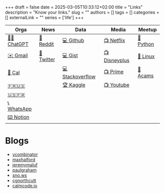 +++ 
draft = false
date = 2025-03-05T10:33:12+02:00
title = "Links"
description = "Know your links."
slug = ""
authors = []
tags = []
categories = []
externalLink = ""
series = ['life']
+++

| Orga                                                               | News                                | Data                                                                      | Media                                                   | Meetup                                                                               |
| ------------------------------------------------------------------ | ----------------------------------- | ------------------------------------------------------------------------- | ------------------------------------------------------- | ------------------------------------------------------------------------------------ |
| [🐱‍💻 ChatGPT](https://chatgpt.com/)                                  | [📰 Reddit](https://www.reddit.com/) | [💻 Github](https://github.com/)                                           | [📺 Netflix](https://www.netflix.com/)                   | [🤝 Python](https://www.meetup.com/montreal-python/)                                  |
| [✉️ Gmail](https://mail.google.com/mail/u/0/#inbox)                 | [👀 Twitter](https://x.com/)         | [💻 Gist](https://gist.github.com/tlentali)                                | [📺 Disneyplus](https://www.disneyplus.com/)             | [🤝 Linux](https://agendadulibre.qc.ca/)                                              |
| [📅 Cal](https://calendar.google.com/calendar?authuser=0)           |                                     | [💻 Stackoverflow](https://stackoverflow.com/questions/tagged?uqlId=67721) | [📺 Prime](https://www.primevideo.com/)                  | [🤝 Acams](https://www.acams.org/en/chapters/canada/montreal-chapter#events-fac13fa9) |
| [🇫🇷🇺🇸](https://translate.google.ca/?sl=fr&tl=en&op=translate)        |                                     | [🏆 Kaggle](https://www.kaggle.com/competitions?hostSegmentIdFilter=1)     | [📺 Youtube](https://www.youtube.com/feed/subscriptions) |                                                                                      |
| [🇺🇸🇫🇷](https://translate.google.com/?hl=fr&sl=en&tl=fr&op=translate) |                                     |                                                                           |                                                         |                                                                                      |
| [📞 WhatsApp](https://web.whatsapp.com/)                            |                                     |                                                                           |                                                         |                                                                                      |
| [⌨️ Notion](https://www.notion.so/)                                 |                                     |                                                                           |                                                         |                                                                                      |

# Blogs

- [ycombinator](https://news.ycombinator.com/)
- [maxhalford](https://maxhalford.github.io/)
- [jeremymaluf](https://jeremymaluf.com/onebag/)
- [paulgraham](https://paulgraham.com/articles.html)
- [sno.ws](https://sno.ws/digital-things/)
- [cgnorthcutt](https://stackoverflow.com/users/3638768/)
- [calmcode.io](https://calmcode.io/)
